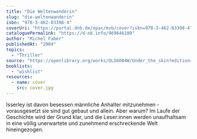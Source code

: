 ```yaml
---
title: "Die Weltenwanderin"
slug: "die-weltenwanderin"
isbn: "978-3-462-03398-4"
coverUri: "https://portal.dnb.de/opac/mvb/cover?isbn=978-3-462-03398-4"
cataloguePermalink: "https://d-nb.info/969646100"
author: "Michel Faber"
publishedAt: "2004"
topics:
  - "Thriller"
source: "https://openlibrary.org/works/OL56004W/Under_the_skin?edition=underskin0000fabe_b1a8"
booklists:
  - "wishlist"
resources:
  - name: cover
    src: cover.jpg
---
```

Isserley ist davon besessen männliche Anhalter mitzunehmen - vorausgesetzt sie 
sind gut gebaut und allein. Aber warum? Im Laufe der Geschichte wird der Grund 
klar, und die Leser:innen werden unaufhaltsam in eine völlig unerwartete und 
zunehmend erschreckende Welt hineingezogen.